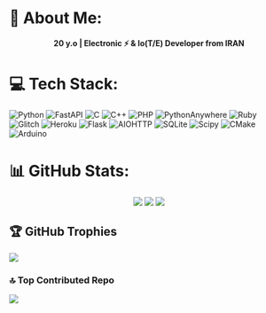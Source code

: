 # 💫 About Me:
<div align="center">
  <b>20 y.o | Electronic ⚡️ & Io(T/E) Developer from IRAN</b>
</div>

# 💻 Tech Stack:

![Python](https://img.shields.io/badge/python-3670A0?style=flat-square&logo=python&logoColor=ffdd54) ![FastAPI](https://img.shields.io/badge/FastAPI-005571?style=flat-square&logo=fastapi) ![C](https://img.shields.io/badge/c-%2300599C.svg?style=flat-square&logo=c&logoColor=white) ![C++](https://img.shields.io/badge/c++-%2300599C.svg?style=flat-square&logo=c%2B%2B&logoColor=white) ![PHP](https://img.shields.io/badge/php-%23777BB4.svg?style=flat-square&logo=php&logoColor=white) ![PythonAnywhere](https://img.shields.io/badge/pythonanywhere-%232F9FD7.svg?style=flat-square&logo=pythonanywhere&logoColor=151515) ![Ruby](https://img.shields.io/badge/ruby-%23CC342D.svg?style=flat-square&logo=ruby&logoColor=white) ![Glitch](https://img.shields.io/badge/glitch-%233333FF.svg?style=flat-square&logo=glitch&logoColor=white) ![Heroku](https://img.shields.io/badge/heroku-%23430098.svg?style=flat-square&logo=heroku&logoColor=white) ![Flask](https://img.shields.io/badge/flask-%23000.svg?style=flat-square&logo=flask&logoColor=white) ![AIOHTTP](https://img.shields.io/badge/iohttp-%232C5bb4.svg?style=flat-square&logo=aiohttp&logoColor=white) ![SQLite](https://img.shields.io/badge/sqlite-%2307405e.svg?style=flat-square&logo=sqlite&logoColor=white) ![Scipy](https://img.shields.io/badge/SciPy-%230C55A5.svg?style=flat-square&logo=scipy&logoColor=%white) ![CMake](https://img.shields.io/badge/CMake-%23008FBA.svg?style=flat-square&logo=cmake&logoColor=white) ![Arduino](https://img.shields.io/badge/-Arduino-00979D?style=for-the-badge&logo=Arduino&logoColor=white)

# 📊 GitHub Stats:
<div align="center">
  <img src="https://github-readme-stats.vercel.app/api?username=PySudo&theme=dark&hide_border=true&include_all_commits=false&count_private=false">
  <img src="https://github-readme-streak-stats.herokuapp.com/?user=PySudo&theme=dark&hide_border=true">
  <img src="https://github-readme-stats.vercel.app/api/top-langs/?username=PySudo&theme=dark&hide_border=true&include_all_commits=false&count_private=false&layout=compact">
</div>

## 🏆 GitHub Trophies
![](https://github-profile-trophy.vercel.app/?username=PySudo&theme=radical&no-frame=false&no-bg=true&margin-w=4)

### 🔝 Top Contributed Repo
![](https://github-contributor-stats.vercel.app/api?username=PySudo&limit=5&theme=radical&combine_all_yearly_contributions=true)
<!-- Proudly created with GPRM ( https://gprm.itsvg.in ) -->
